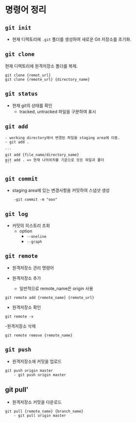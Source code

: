 # 명령어 정리

## `git init`
- 현재 디렉토리에 `.git` 폴더를 생성하여 새로운 Git 저장소를 초기화.

## `git clone`
현재 디렉토리에 원격저장소 폴더를 복제.

```
git clone {remot_url}
git clone {remote_url} {directory_name}
```

## `git status`
- 현재 git의 상태를 확인
    - tracked, untracked 파일을 구분하여 표시

## `git add`
    - working directory에서 변경된 파일을 staging area에 이동.
    - git add .

    ```
    git add {file_name/directory_name}
    git add . => 현재 나의위치를 기준으로 모든 파일과 폴더
    ```

## `git commit`
- staging area에 있는 변경사항을 커밋하여 스냅샷 생성
```
    -git commit -m "ooo"
```

## `git log`
- 커밋의 히스토리 조회
    - option
        - `--oneline`
        - `--graph`

## `git remote`
- 원격저장소 관리 명령어

- 원격저장소 추가
    - 일반적으로 remote_name은 origin 사용
```
git remote add {remote_name} {remote_url}
```

- 원격저장소 확인
```
git remote -v
```

-원격저장소 삭제
```
git remote remove {remote_name}
```

## `git push`
- 원격저장소에 커밋을 업로드
```
git push origin master
    - git push origin master
```

## git pull'
- 원격저장소 커밋을 다운로드
```
git pull {remote_name} {branch_name}
    - git pull origin master
